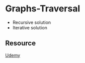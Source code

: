 # Graphs-Traversal

- Recursive solution
- Iterative solution

## Resource
[Udemy](https://www.udemy.com/course/js-algorithms-and-data-structures-masterclass/)
